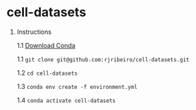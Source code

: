 # cell-datasets

1. Instructions

    1.1 [Download Conda](https://docs.conda.io/projects/conda/en/latest/user-guide/install/)

    1.1 ```git clone git@github.com:rjribeiro/cell-datasets.git```

    1.2 ```cd cell-datasets```

    1.3 ```conda env create -f environment.yml```

    1.4 ```conda activate cell-datasets```